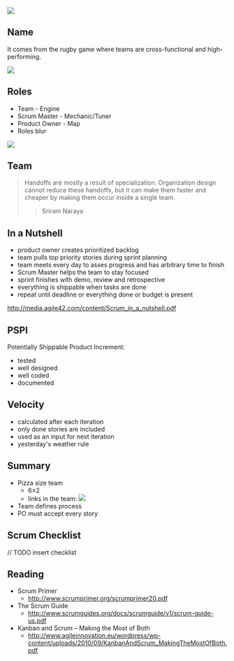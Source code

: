 ![](https://www.scrum.org/Portals/0/Skins/Scrum//images/logo-notag_275x64.png)

## Name
It comes from the rugby game where teams are cross-functional and
high-performing.

![](https://upload.wikimedia.org/wikipedia/commons/1/1a/ST_vs_Gloucester_-_Match_-_23.JPG)

## Roles
* Team - Engine
* Scrum Master - Mechanic/Tuner
* Product Owner - Map
* Roles blur

![](http://www.agilenutshell.com/assets/how-is-agile-different/rolesblur.png)

## Team

> Handoffs are mostly a result of specialization.
Organization design cannot reduce these handoffs, but it can make them faster
and cheaper by making them occur inside a single team.
>> Sriram Naraya

## In a Nutshell

* product owner creates prioritized backlog
* team pulls top priority stories during sprint planning
* team meets every day to asses progress and has arbitrary time to finish
* Scrum Master helps the team to stay focused
* sprint finishes with demo, review and retrospective
* everything is shippable when tasks are done
* repeat until deadline or everything done or budget is present

http://media.agile42.com/content/Scrum_in_a_nutshell.pdf

## PSPI

Potentially Shippable Product Increment:

* tested
* well designed
* well coded
* documented

## Velocity

* calculated after each iteration
* only done stories are included
* used as an input for next iteration
 * yesterday's weather rule

## Summary
* Pizza size team
  * 6±2
  * links in the team: ![](https://latex.artofproblemsolving.com/6/4/f/64f8070867b03b0dc224db7e741135e07f4502c6.png)
* Team defines process
* PO must accept every story

## Scrum Checklist

// TODO insert checklist

## Reading

* Scrum Primer
  * http://www.scrumprimer.org/scrumprimer20.pdf
* The Scrum Guide
  * http://www.scrumguides.org/docs/scrumguide/v1/scrum-guide-us.pdf
* Kanban and Scrum – Making the Most of Both
  * http://www.agileinnovation.eu/wordpress/wp-content/uploads/2010/09/KanbanAndScrum_MakingTheMostOfBoth.pdf
